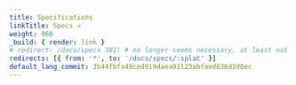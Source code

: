```yaml
---
title: Specifications
linkTitle: Specs ↗
weight: 960
_build: { render: link }
# redirect: /docs/specs 301! # no longer seems necessary, at least not under Netlify-cli dev
redirects: [{ from: '*', to: '/docs/specs/:splat' }]
default_lang_commit: 3b44fbfa49ced919daea01123abfaed836d2d0ec
---
```

